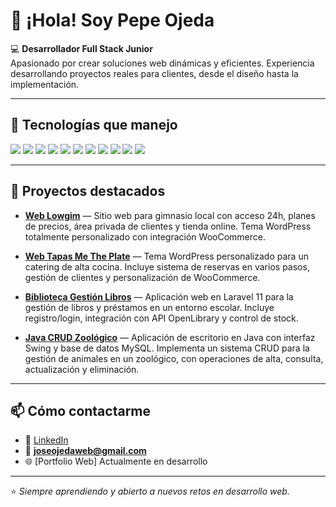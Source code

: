 # 👋 ¡Hola! Soy Pepe Ojeda

💻 **Desarrollador Full Stack Junior**  
Apasionado por crear soluciones web dinámicas y eficientes. Experiencia desarrollando proyectos reales para clientes, desde el diseño hasta la implementación.

---

## 🚀 Tecnologías que manejo
<div>
  <img src="https://img.shields.io/badge/HTML5-E34F26?style=for-the-badge&logo=html5&logoColor=white" />
  <img src="https://img.shields.io/badge/CSS3-1572B6?style=for-the-badge&logo=css3&logoColor=white" />
  <img src="https://img.shields.io/badge/JavaScript-F7DF1E?style=for-the-badge&logo=javascript&logoColor=black" />
  <img src="https://img.shields.io/badge/PHP-777BB4?style=for-the-badge&logo=php&logoColor=white" />
  <img src="https://img.shields.io/badge/Java-007396?style=for-the-badge&logo=java&logoColor=white" />
  <img src="https://img.shields.io/badge/Python-3776AB?style=for-the-badge&logo=python&logoColor=white" />
  <img src="https://img.shields.io/badge/Bootstrap-7952B3?style=for-the-badge&logo=bootstrap&logoColor=white" />
  <img src="https://img.shields.io/badge/Laravel-FF2D20?style=for-the-badge&logo=laravel&logoColor=white" />
  <img src="https://img.shields.io/badge/MySQL-4479A1?style=for-the-badge&logo=mysql&logoColor=white" />
  <img src="https://img.shields.io/badge/WordPress-21759B?style=for-the-badge&logo=wordpress&logoColor=white" />
  <img src="https://img.shields.io/badge/XQuery-005571?style=for-the-badge&logo=w3c&logoColor=white" />
</div>

---

## 📂 Proyectos destacados

- [**Web Lowgim**](https://github.com/joseojedaweb/web-lowgim) — Sitio web para gimnasio local con acceso 24h, planes de precios, área privada de clientes y tienda online. Tema WordPress totalmente personalizado con integración WooCommerce.

- [**Web Tapas Me The Plate**](https://github.com/joseojedaweb/web-tapas-me-the-plate) — Tema WordPress personalizado para un catering de alta cocina. Incluye sistema de reservas en varios pasos, gestión de clientes y personalización de WooCommerce.

- [**Biblioteca Gestión Libros**](https://github.com/joseojedaweb/biblioteca-gestion-libros) — Aplicación web en Laravel 11 para la gestión de libros y préstamos en un entorno escolar. Incluye registro/login, integración con API OpenLibrary y control de stock.

- [**Java CRUD Zoológico**](https://github.com/joseojedaweb/java-crud-zoologico) — Aplicación de escritorio en Java con interfaz Swing y base de datos MySQL. Implementa un sistema CRUD para la gestión de animales en un zoológico, con operaciones de alta, consulta, actualización y eliminación.

---

## 📫 Cómo contactarme
- 💼 [LinkedIn](https://www.linkedin.com/in/jos%C3%A9-ojeda-l%C3%B3pez/) 
- 📧 **joseojedaweb@gmail.com**
- 🌐 [Portfolio Web] Actualmente en desarrollo

---

⭐ *Siempre aprendiendo y abierto a nuevos retos en desarrollo web.*
